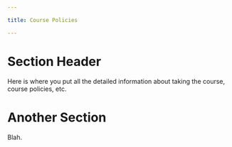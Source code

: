 ```yaml
---

title: Course Policies

---
```


# Section Header

Here is where you put all the detailed information about taking the course, course policies, etc.

# Another Section

Blah.